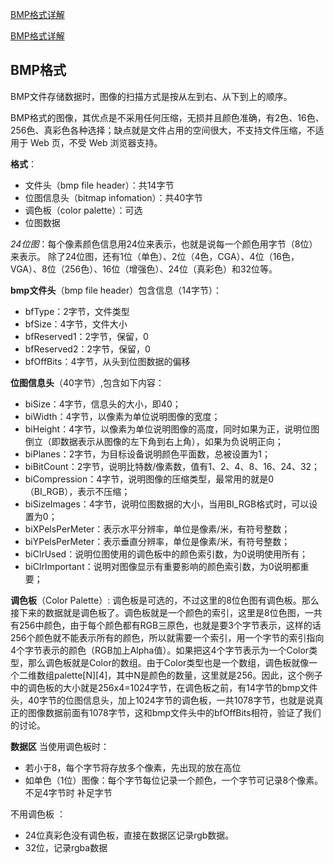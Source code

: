 [BMP格式详解](https://blog.csdn.net/u012877472/article/details/50272771)

[BMP格式详解](https://blog.csdn.net/whl0071/article/details/126976920?utm_medium=distribute.pc_relevant.none-task-blog-2~default~baidujs_baidulandingword~default-9-126976920-blog-50272771.235^v31^pc_relevant_default_base3&spm=1001.2101.3001.4242.6&utm_relevant_index=12)


## BMP格式

BMP文件存储数据时，图像的扫描方式是按从左到右、从下到上的顺序。

BMP格式的图像，其优点是不采用任何压缩，无损并且颜色准确，有2色、16色、256色、真彩色各种选择；缺点就是文件占用的空间很大，不支持文件压缩，不适用于 Web 页，不受 Web 浏览器支持。

**格式**：
- 文件头（bmp file header）：共14字节
- 位图信息头（bitmap infomation）：共40字节
- 调色板（color palette）：可选
- 位图数据

*24位图*：每个像素颜色信息用24位来表示，也就是说每一个颜色用字节（8位）来表示。
除了24位图，还有1位（单色）、2位（4色，CGA）、4位（16色，VGA）、8位（256色）、16位（增强色）、24位（真彩色）和32位等。


**bmp文件头**（bmp file header）包含信息（14字节）：
- bfType：2字节，文件类型
- bfSize：4字节，文件大小
- bfReserved1：2字节，保留，0
- bfReserved2：2字节，保留，0
- bfOffBits：4字节，从头到位图数据的偏移


**位图信息头**（40字节）,包含如下内容：
- biSize：4字节，信息头的大小，即40；
- biWidth：4字节，以像素为单位说明图像的宽度；
- biHeight：4字节，以像素为单位说明图像的高度，同时如果为正，说明位图倒立（即数据表示从图像的左下角到右上角），如果为负说明正向；
- biPlanes：2字节，为目标设备说明颜色平面数，总被设置为1；
- biBitCount：2字节，说明比特数/像素数，值有1、2、4、8、16、24、32；
- biCompression：4字节，说明图像的压缩类型，最常用的就是0（BI_RGB），表示不压缩；
- biSizeImages：4字节，说明位图数据的大小，当用BI_RGB格式时，可以设置为0；
- biXPelsPerMeter：表示水平分辨率，单位是像素/米，有符号整数；
- biYPelsPerMeter：表示垂直分辨率，单位是像素/米，有符号整数；
- biClrUsed：说明位图使用的调色板中的颜色索引数，为0说明使用所有；
- biClrImportant：说明对图像显示有重要影响的颜色索引数，为0说明都重要；


**调色板**（Color Palette）:
调色板是可选的，不过这里的8位色图有调色板。那么接下来的数据就是调色板了。调色板就是一个颜色的索引，这里是8位色图，一共有256中颜色，由于每个颜色都有RGB三原色，也就是要3个字节表示，这样的话256个颜色就不能表示所有的颜色，所以就需要一个索引，用一个字节的索引指向4个字节表示的颜色（RGB加上Alpha值）。如果把这4个字节表示为一个Color类型，那么调色板就是Color的数组。由于Color类型也是一个数组，调色板就像一个二维数组palette[N][4]，其中N是颜色的数量，这里就是256。因此，这个例子中的调色板的大小就是256x4=1024字节，在调色板之前，有14字节的bmp文件头，40字节的位图信息头，加上1024字节的调色板，一共1078字节，也就是说真正的图像数据前面有1078字节，这和bmp文件头中的bfOffBits相符，验证了我们的讨论。

**数据区**
当使用调色板时：
- 若小于8，每个字节将存放多个像素，先出现的放在高位 
- 如单色（1位）图像：每个字节每位记录一个颜色，一个字节可记录8个像素。不足4字节时 补足字节


不用调色板 ：
- 24位真彩色没有调色板，直接在数据区记录rgb数据。
- 32位，记录rgba数据

